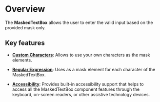 # Overview

The **MaskedTextBox** allows the user to enter the valid input based on the provided mask only.

## Key features

* **[Custom Characters](./mask-configuration#custom-characters/)**: Allows to use your own characters as the mask elements.

* **[Regular Expression](./mask-configuration#regular-expression/)**: Uses as a mask element for each character of
  the MaskedTextBox.

* **[Accessibility](./accessibility/)**: Provides built-in accessibility support that helps to access all the MaskedTextBox
  component features through the keyboard, on-screen readers, or other assistive technology devices.
